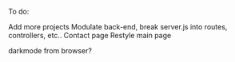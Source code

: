 To do:

Add more projects
Modulate back-end, break server.js into routes, controllers, etc..
Contact page
Restyle main page


darkmode from browser?